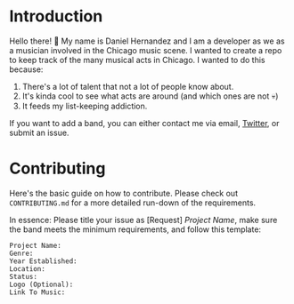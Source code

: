# Introduction

Hello there! :wave:
My name is Daniel Hernandez and I am a developer as we as a musician involved in the Chicago music scene. I wanted to create a repo to keep track of the many musical acts in Chicago. I wanted to do this because:

1. There's a lot of talent that not a lot of people know about.
2. It's kinda cool to see what acts are around (and which ones are not :skull:)
3. It feeds my list-keeping addiction.

If you want to add a band, you can either contact me via email, [Twitter](https://twitter.com/AScarletDawn/), or submit an issue.

# Contributing

Here's the basic guide on how to contribute. Please check out ```CONTRIBUTING.md``` for a more detailed run-down of the requirements.

In essence:
Please title your issue as [Request] _Project Name_, make sure the band meets the minimum requirements, and follow this template:

```
Project Name:
Genre:
Year Established:
Location:
Status:
Logo (Optional):
Link To Music:


```
